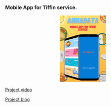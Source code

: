 ### Mobile App for Tiffin service.
<p align="center">
  <img width="150" height="auto" src="https://github.com/MananRPatel/MobileAppForTiffinService/blob/main/Annadata-poster.png">
</p>

[Project video](https://drive.google.com/file/d/1pXEellANDUa4iLtr-BfgWFORMQDKr320/view?usp=sharing)

[Project blog](https://19it103manan19it098hirak.blogspot.com/2021/03/mobileappfortiffinservice.html "blog")
